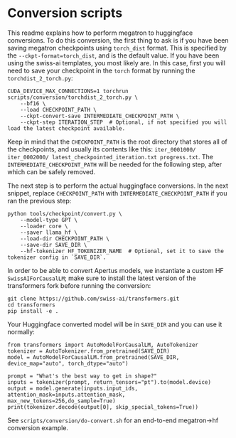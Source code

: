 # Conversion scripts

This readme explains how to perform megatron to huggingface conversions.
To do this conversion, the first thing to ask is if you have been saving megatron checkpoints using `torch_dist` format.
This is specified by the `--ckpt-format=torch_dist`, and is the default value.
If you have been using the swiss-ai templates, you most likely are.
In this case, first you will need to save your checkpoint in the `torch` format by running the `torchdist_2_torch.py`:
```
CUDA_DEVICE_MAX_CONNECTIONS=1 torchrun scripts/conversion/torchdist_2_torch.py \
	--bf16 \
	--load CHECKPOINT_PATH \
	--ckpt-convert-save INTERMEDIATE_CHECKPOINT_PATH \
	--ckpt-step ITERATION_STEP  # Optional, if not specified you will load the latest checkpoint available.
```

Keep in mind that the `CHECKPOINT_PATH` is the root directory that stores all of the checkpoints, and usually its contents like this: `iter_0001000/ iter_0002000/ latest_checkpointed_iteration.txt progress.txt`.
The `INTERMEDIATE_CHECKPOINT_PATH` will be needed for the following step, after which can be safely removed.

The next step is to perform the actual huggingface conversions.
In the next snippet, replace `CHECKPOINT_PATH` with `INTERMEDIATE_CHECKPOINT_PATH` if you ran the previous step:
```
python tools/checkpoint/convert.py \
	--model-type GPT \
	--loader core \
	--saver llama_hf \
	--load-dir CHECKPOINT_PATH \
	--save-dir SAVE_DIR \
	--hf-tokenizer HF_TOKENIZER_NAME  # Optional, set it to save the tokenizer config in `SAVE_DIR`.
```
In order to be able to convert Apertus models, we instantiate a custom HF `SwissAIForCausalLM`; make sure to install the latest version of the transformers fork before running the conversion:
```
git clone https://github.com/swiss-ai/transformers.git
cd transformers
pip install -e .
```

Your Huggingface converted model will be in `SAVE_DIR` and you can use it normally:
```
from transformers import AutoModelForCausalLM, AutoTokenizer
tokenizer = AutoTokenizer.from_pretrained(SAVE_DIR)
model = AutoModelForCausalLM.from_pretrained(SAVE_DIR, device_map="auto", torch_dtype="auto")

prompt = "What's the best way to get in shape?"
inputs = tokenizer(prompt, return_tensors="pt").to(model.device)
output = model.generate(inputs.input_ids, attention_mask=inputs.attention_mask, max_new_tokens=256,do_sample=True)
print(tokenizer.decode(output[0], skip_special_tokens=True))
```

See `scripts/conversion/do-convert.sh` for an end-to-end megatron->hf conversion example.
